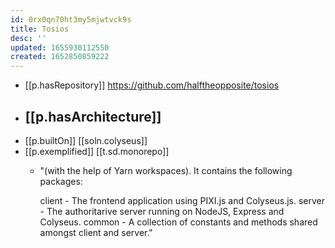 ```yaml
---
id: 0rx0qn70ht3my5mjwtvck9s
title: Tosios
desc: ''
updated: 1655930112550
created: 1652850859222
---
```


- [[p.hasRepository]] https://github.com/halftheopposite/tosios
- [[p.hasArchitecture]] 
  - 
- [[p.builtOn]] [[soln.colyseus]]
- [[p.exemplified]] [[t.sd.monorepo]]
  - "(with the help of Yarn workspaces). It contains the following packages:

    client - The frontend application using PIXI.js and Colyseus.js.
    server - The authoritarive server running on NodeJS, Express and Colyseus.
    common - A collection of constants and methods shared amongst client and server."

